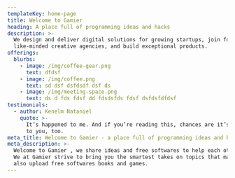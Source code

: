 ```yaml
---
templateKey: home-page
title: Welcome to Gamier
heading: A place full of programming ideas and hacks
description: >-
  We design and deliver digital solutions for growing startups, join forces with
  like-minded creative agencies, and build exceptional products.
offerings:
  blurbs:
    - image: /img/coffee-gear.png
      text: dfdsf
    - image: /img/coffee.png
      text: sd dsf dsfdsdf dsf ds
    - image: /img/meeting-space.png
      text: ds d fds fdsf dd fdsdsfds fdsf dsfdsfdfdsf
testimonials:
  - author: Kenelm Nataniel
    quote: >-
      It’s happened to me. And if you’re reading this, chances are it’s happened
      to you, too.
meta_title: Welcome to Gamier - a place full of programming ideas and hacks
meta_description: >-
  Welcome to Gamier , we share ideas and free softwares to help each other grow.
  We at Gamier strive to bring you the smartest takes on topics that matter. We
  also upload free softwares books and games.
---
```


